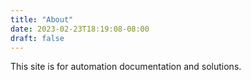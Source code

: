 ```yaml
---
title: "About"
date: 2023-02-23T18:19:08-08:00
draft: false
---
```


This site is for automation documentation and solutions.
